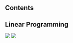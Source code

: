 ## Contents

## Linear Programming

![](/img/cartoons/co250/co-250-linear-programming-1.jpg)
![](/img/cartoons/co250/co-250-linear-programming-2.jpg)
